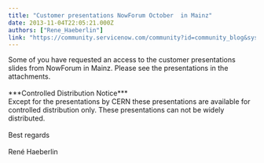 ```yaml
---
title: "Customer presentations NowForum October  in Mainz"
date: 2013-11-04T22:05:21.000Z
authors: ["Rene_Haeberlin"]
link: "https://community.servicenow.com/community?id=community_blog&sys_id=b9ec2e65dbd0dbc01dcaf3231f9619af"
---
```

<p>Some of you have requested an access to the customer presentations slides from NowForum in Mainz. Please see the presentations in the attachments.<br /><br />***Controlled Distribution Notice*** <br />Except for the presentations by CERN these presentations are available for controlled distribution only. These presentations can not be widely distributed.<br /><br />Best regards<br /><br />René Haeberlin</p>